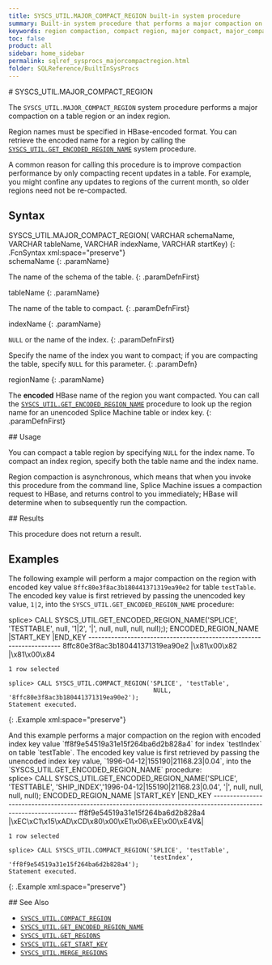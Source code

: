 ```yaml
---
title: SYSCS_UTIL.MAJOR_COMPACT_REGION built-in system procedure
summary: Built-in system procedure that performs a major compaction on a table or index region.
keywords: region compaction, compact region, major compact, major_compact_region
toc: false
product: all
sidebar: home_sidebar
permalink: sqlref_sysprocs_majorcompactregion.html
folder: SQLReference/BuiltInSysProcs
---
```

<section>
<div class="TopicContent" data-swiftype-index="true" markdown="1">
# SYSCS_UTIL.MAJOR_COMPACT_REGION

The `SYSCS_UTIL.MAJOR_COMPACT_REGION` system procedure performs a major
compaction on a table region or an index region.

Region names must be specified in HBase-encoded format. You can retrieve
the encoded name for a region by calling the
[`SYSCS_UTIL.GET_ENCODED_REGION_NAME`](sqlref_sysprocs_getencodedregion.html)
system procedure.

A common reason for calling this procedure is to improve compaction
performance by only compacting recent updates in a table. For example,
you might confine any updates to regions of the current month, so older
regions need not be re-compacted.

## Syntax

<div class="fcnWrapperWide" markdown="1">
    SYSCS_UTIL.MAJOR_COMPACT_REGION( VARCHAR schemaName,
                                     VARCHAR tableName,
                                     VARCHAR indexName,
                                     VARCHAR startKey)
{: .FcnSyntax xml:space="preserve"}

</div>
<div class="paramList" markdown="1">
schemaName
{: .paramName}

The name of the schema of the table.
{: .paramDefnFirst}

tableName
{: .paramName}

The name of the table to compact.
{: .paramDefnFirst}

indexName
{: .paramName}

`NULL` or the name of the index.
{: .paramDefnFirst}

Specify the name of the index you want to compact; if you are compacting
the table, specify `NULL` for this parameter.
{: .paramDefn}

regionName
{: .paramName}

The **encoded** HBase name of the region you want compacted. You can
call the
[`SYSCS_UTIL.GET_ENCODED_REGION_NAME`](sqlref_sysprocs_getencodedregion.html)
procedure to look up the region name for an unencoded Splice Machine
table or index key.
{: .paramDefnFirst}

</div>
<div markdown="1">
## Usage

You can compact a table region by specifying `NULL` for the index name.
To compact an index region, specify both the table name and the index
name.

Region compaction is asynchronous, which means that when you invoke this
procedure from the command line, Splice Machine issues a compaction
request to HBase, and returns control to you immediately; HBase will
determine when to subsequently run the compaction.

</div>
## Results

This procedure does not return a result.

## Examples

The following example will perform a major compaction on the region with
encoded key value `8ffc80e3f8ac3b180441371319ea90e2` for table
`testTable`. The encoded key value is first retrieved by passing the
unencoded key value, `1|2`, into the
`SYSCS_UTIL.GET_ENCODED_REGION_NAME` procedure:

<div class="preWrapperWide" markdown="1">
    splice> CALL SYSCS_UTIL.GET_ENCODED_REGION_NAME('SPLICE', 'TESTTABLE',
                                                    null, '1|2', '|', null, null, null, null););
    ENCODED_REGION_NAME                     |START_KEY      |END_KEY
    ---------------------------------------------------------------------
    8ffc80e3f8ac3b180441371319ea90e2        |\x81\x00\x82   |\x81\x00\x84

    1 row selected

    splice> CALL SYSCS_UTIL.COMPACT_REGION('SPLICE', 'testTable',
                                            NULL, '8ffc80e3f8ac3b180441371319ea90e2');
    Statement executed.
{: .Example xml:space="preserve"}

</div>
And this example performs a major compaction on the region with encoded
index key value `ff8f9e54519a31e15f264ba6d2b828a4` for index `testIndex`
on table `testTable`. The encoded key value is first retrieved by
passing the unencoded index key value,
`1996-04-12|155190|21168.23|0.04`, into the
`SYSCS_UTIL.GET_ENCODED_REGION_NAME` procedure:

<div class="preWrapperWide" markdown="1">
    splice> CALL SYSCS_UTIL.GET_ENCODED_REGION_NAME('SPLICE', 'TESTTABLE',
                            'SHIP_INDEX','1996-04-12|155190|21168.23|0.04',
                            '|', null, null, null, null);
    ENCODED_REGION_NAME                     |START_KEY                                         |END_KEY
    ------------------------------------------------------------------------------------------------------------------
    ff8f9e54519a31e15f264ba6d2b828a4        |\xEC\xC1\x15\xAD\xCD\x80\x00\xE1\x06\xEE\x00\xE4V&|

    1 row selected

    splice> CALL SYSCS_UTIL.COMPACT_REGION('SPLICE', 'testTable',
                                           'testIndex', 'ff8f9e54519a31e15f264ba6d2b828a4');
    Statement executed.
{: .Example xml:space="preserve"}

</div>
## See Also

* [`SYSCS_UTIL.COMPACT_REGION`](sqlref_sysprocs_compactregion.html)
* [`SYSCS_UTIL.GET_ENCODED_REGION_NAME`](sqlref_sysprocs_getencodedregion.html)
* [`SYSCS_UTIL.GET_REGIONS`](sqlref_sysprocs_getregions.html)
* [`SYSCS_UTIL.GET_START_KEY`](sqlref_sysprocs_getstartkey.html)
* [`SYSCS_UTIL.MERGE_REGIONS`](sqlref_sysprocs_mergeregions.html)

</div>
</section>
